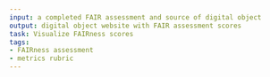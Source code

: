 ```yaml
---
input: a completed FAIR assessment and source of digital object
output: digital object website with FAIR assessment scores
task: Visualize FAIRness scores
tags:
- FAIRness assessment
- metrics rubric
---
```

